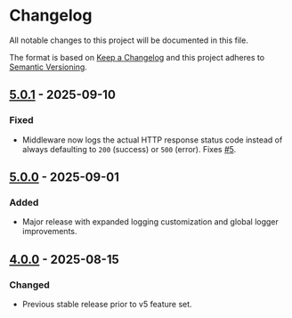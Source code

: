 # Changelog

All notable changes to this project will be documented in this file.

The format is based on [Keep a Changelog](https://keepachangelog.com/en/1.0.0/) and this project adheres to [Semantic Versioning](https://semver.org/spec/v2.0.0.html).

## [5.0.1] - 2025-09-10

### Fixed

- Middleware now logs the actual HTTP response status code instead of always defaulting to `200` (success) or `500` (error). Fixes [#5](https://github.com/0xrasla/logify/issues/5).

## [5.0.0] - 2025-09-01

### Added

- Major release with expanded logging customization and global logger improvements.

## [4.0.0] - 2025-08-15

### Changed

- Previous stable release prior to v5 feature set.

[5.0.1]: https://github.com/0xrasla/logify/releases/tag/elysia-v5.0.1
[5.0.0]: https://github.com/0xrasla/logify/releases/tag/elysia-v5.0.0
[4.0.0]: https://github.com/0xrasla/logify/releases/tag/elysia-v4.0.0
